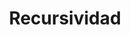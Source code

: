 ---
title: Recursividad
year: agosto 2000
icon: 'mdi-text-box-outline'
block: true
description: |
    Codigo
---